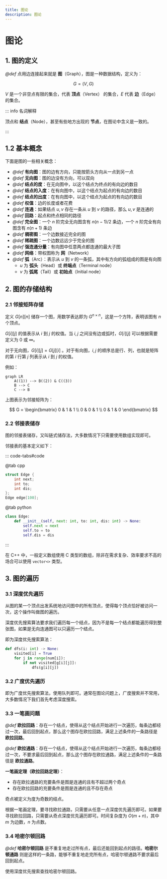 ```yaml
---
title: 图论
description: 图论
---
```


# 图论

## 1. 图的定义

*@def* 点用边连接起来就是 **图**（Graph），图是一种数据结构，定义为：

$$
G = \left(V,\,G\right)
$$

$V$ 是一个非空点有限的集合，代表 **顶点**（Vertex） 的集合，$E$ 代表 **边**（Edge）的集合。

::: info 名词解释

顶点和 **结点**（Node），甚至有些地方出现的 **节点**，在图论中含义是一致的。

:::

## 1.2 基本概念

下面是图的一些相关概念：
- *@def* **有向图**：图的边有方向，只能按箭头方向从一点到另一点
- *@def* **无向图**：图的边没有方向，可以双向
- *@def* **结点的度**：在无向图中，以这个结点为终点的有向边的数目
- *@def* **结点的入度**：在有向图中，以这个结点为起点的有向边的数目
- *@def* **结点的出度**：在有向图中，以这个结点为起点的有向边的数目
- *@def* **权值**：边的长度或者花费
- *@def* **连通**：如果结点 $u,\,v$ 存在一条从 $u$ 到 $v$ 的路径，那么 $u,\,v$ 是连通的
- *@def* **回路**：起点和终点相同的路径
- *@def* **完全图**：一个 $n$ 阶完全无向图含有 $n(n-1)/2$ 条边，一个 $n$ 阶完全有向图含有 $n(n+1)$ 条边
- *@def* **稠密图**：一个边数接近完全的图
- *@def* **稀疏图**：一个边数远远少于完全的图
- *@def* **强连通分量**：有向图中任意两点都连通的最大子图
- *@def* **网络**：带权图称为 **网**（Network）
- *@def* **弧**（Arc）：表示从 $u$ 到 $v$ 的一条弧，其中有方向的弧组成的图是有向图
    - $u$ 为 **弧头**（Head）或 **终端点**（Terminal node）
    - $v$ 为 **弧尾**（Tail）或 **初始点**（Initial node）

## 2. 图的存储结构

### 2.1 邻接矩阵存储

定义 $G[n][n]$ 储存一个图，用数学表达即为 $G^{n \times n}$，这是一个方阵，表明该图有 $n$ 个顶点。

$G[i][j]$ 的值表示从 $i$ 到 $j$ 的权值。当 $i,\,j$ 之间没有边或弧时，$G[i][j]$ 可以根据需要定义为 $0$ 或 $\infty$。

对于无向图，$G[i][j] = G[j][i]$ 。对于有向图，$i,\,j$ 的顺序总是行、列，也就是矩阵的第 $i$ 行第 $j$ 列表示从 $i$ 到 $j$ 的权值。

例如：

```mermaid
graph LR
    A((1)) --> B((2)) & C((3))
    B --> C
    C --> B
```

上图表示为邻接矩阵为：

$$
G = \begin{bmatrix}
    0 & 1 & 1 \\
    0 & 0 & 1 \\
    0 & 1 & 0
\end{bmatrix}
$$

### 2.2 邻接表储存

图的邻接表储存，又叫链式储存法，大多数情况下只需要使用数组实现即可。

邻接表的基本定义如下：

::: code-tabs#code

@tab cpp

```cpp
struct Edge {
    int next;
    int to;
    int dis;
};
Edge edge[100];
```

@tab python

```python
class Edge:
    def __init__(self, next: int, to: int, dis: int) -> None:
        self.next = next
        self.to = to
        self.dis = dis
```

:::

在 C++ 中，一般定义数组使用 C 类型的数组，除非在需求复杂、效率要求不高的场合可以使用 `vector<>` 类型。

## 3. 图的遍历

### 3.1 深度优先遍历

从图的某一个顶点出发系统地访问图中的所有顶点，使得每个顶点恰好被访问一次，这个操作叫做图的遍历。

深度优先搜索算法要求我们遍历每一个结点，因为不是每一个结点都能遍历得到整张图，如果是无向连通图可以只遍历一个结点。

即为深度优先搜索算法：

```python
def dfs(i: int) -> None:
    visited[i] = True
    for j in range(num[i]):
        if not visited[g[i][j]]:
            dfs(g[i][j])
```

### 3.2 广度优先遍历

即为广度优先搜索算法，使用队列即可。通常在图论问题上，广度搜索并不常用，大多数情况下我们首先考虑深度搜索。

### 3.3 一笔画问题

*@def* **欧拉回路**：存在一个结点，使得从这个结点开始进行一次遍历，每条边都经过一次，最后回到起点，那么这个图存在欧拉回路，满足上述条件的一条路径是 **欧拉回路**。

*@def* **欧拉通路**：存在一个结点，使得从这个结点开始进行一次遍历，每条边都经过一次，不要求最后回到起点，那么这个图存在欧拉通路，满足上述条件的一条路径是 **欧拉通路**。

**一笔画定理（欧拉回路定理）**：
- 存在欧拉通路的充要条件是图是连通的且有不超过两个奇点
- 存在欧拉回路的充要条件是图是连通的且不存在奇点

奇点被定义为度为奇数的结点。

根据一笔画定理，要寻找欧拉通路，只需要从任意一点深度优先遍历即可。如果要寻找欧拉回路，只需要从奇点深度优先遍历即可。时间复杂度为 $O(m+n)$，其中 $m$ 为边数，$n$ 为点数。

### 3.4 哈密尔顿回路

*@def* **哈密尔顿回路** 是不重复地走过所有点，最后还能回到起点的路径。**哈密尔顿通路** 则是这样的一条路，能够不重复地走完所有点，哈密尔顿通路不要求最后回到起点。

使用深度优先搜索查找哈密尔顿回路。
